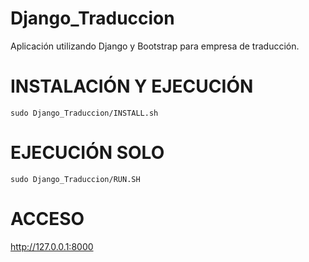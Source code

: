 Django_Traduccion
=================

Aplicación utilizando Django y Bootstrap para empresa de traducción.


INSTALACIÓN Y EJECUCIÓN
=======================

```
sudo Django_Traduccion/INSTALL.sh
```


EJECUCIÓN SOLO
==============

```
sudo Django_Traduccion/RUN.SH
```


ACCESO
======

http://127.0.0.1:8000
